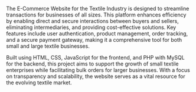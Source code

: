 The E-Commerce Website for the Textile Industry is designed to streamline transactions for businesses of all sizes. This platform enhances efficiency by enabling direct and secure interactions between buyers and sellers, eliminating intermediaries, and providing cost-effective solutions. Key features include user authentication, product management, order tracking, and a secure payment gateway, making it a comprehensive tool for both small and large textile businesses.

Built using HTML, CSS, JavaScript for the frontend, and PHP with MySQL for the backend, this project aims to support the growth of small textile enterprises while facilitating bulk orders for larger businesses. With a focus on transparency and scalability, the website serves as a vital resource for the evolving textile market.
